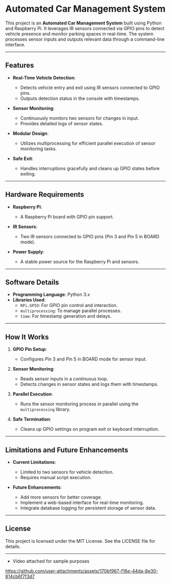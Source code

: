 # Automated Car Management System

This project is an **Automated Car Management System** built using Python and Raspberry Pi. It leverages IR sensors connected via GPIO pins to detect vehicle presence and monitor parking spaces in real-time. The system processes sensor inputs and outputs relevant data through a command-line interface.

---

## Features

- **Real-Time Vehicle Detection**:
  - Detects vehicle entry and exit using IR sensors connected to GPIO pins.
  - Outputs detection status in the console with timestamps.

- **Sensor Monitoring**:
  - Continuously monitors two sensors for changes in input.
  - Provides detailed logs of sensor states.

- **Modular Design**:
  - Utilizes multiprocessing for efficient parallel execution of sensor monitoring tasks.

- **Safe Exit**:
  - Handles interruptions gracefully and cleans up GPIO states before exiting.

---

## Hardware Requirements

- **Raspberry Pi**:
  - A Raspberry Pi board with GPIO pin support.

- **IR Sensors**:
  - Two IR sensors connected to GPIO pins (Pin 3 and Pin 5 in BOARD mode).

- **Power Supply**:
  - A stable power source for the Raspberry Pi and sensors.

---

## Software Details

- **Programming Language**: Python 3.x
- **Libraries Used**:
  - `RPi.GPIO`: For GPIO pin control and interaction.
  - `multiprocessing`: To manage parallel processes.
  - `time`: For timestamp generation and delays.

---

## How It Works

1. **GPIO Pin Setup**:
   - Configures Pin 3 and Pin 5 in BOARD mode for sensor input.

2. **Sensor Monitoring**:
   - Reads sensor inputs in a continuous loop.
   - Detects changes in sensor states and logs them with timestamps.

3. **Parallel Execution**:
   - Runs the sensor monitoring process in parallel using the `multiprocessing` library.

4. **Safe Termination**:
   - Cleans up GPIO settings on program exit or keyboard interruption.

---


## Limitations and Future Enhancements

- **Current Limitations**:
  - Limited to two sensors for vehicle detection.
  - Requires manual script execution.

- **Future Enhancements**:
  - Add more sensors for better coverage.
  - Implement a web-based interface for real-time monitoring.
  - Integrate database logging for persistent storage of sensor data.

---

## License

This project is licensed under the MIT License. See the LICENSE file for details.

---
- Video attached for sample purposes

https://github.com/user-attachments/assets/170bf967-f16e-44da-8e30-814cb6f7f3d7

